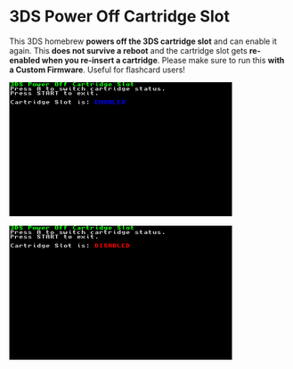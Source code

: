 3DS Power Off Cartridge Slot
============================
This 3DS homebrew **powers off the 3DS cartridge slot** and can enable it again. This **does not survive a reboot** and the cartridge slot gets **re-enabled when you re-insert a cartridge**. Please make sure to run this **with a Custom Firmware**. Useful for flashcard users!

![Screenshot](screenshot1.bmp?raw=true)

![Screenshot](screenshot2.bmp?raw=true)
